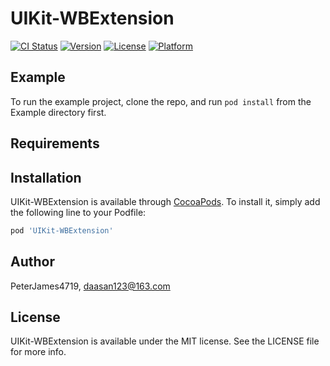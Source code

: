 # UIKit-WBExtension

[![CI Status](https://img.shields.io/travis/PeterJames4719/UIKit-WBExtension.svg?style=flat)](https://travis-ci.org/PeterJames4719/UIKit-WBExtension)
[![Version](https://img.shields.io/cocoapods/v/UIKit-WBExtension.svg?style=flat)](https://cocoapods.org/pods/UIKit-WBExtension)
[![License](https://img.shields.io/cocoapods/l/UIKit-WBExtension.svg?style=flat)](https://cocoapods.org/pods/UIKit-WBExtension)
[![Platform](https://img.shields.io/cocoapods/p/UIKit-WBExtension.svg?style=flat)](https://cocoapods.org/pods/UIKit-WBExtension)

## Example

To run the example project, clone the repo, and run `pod install` from the Example directory first.

## Requirements

## Installation

UIKit-WBExtension is available through [CocoaPods](https://cocoapods.org). To install
it, simply add the following line to your Podfile:

```ruby
pod 'UIKit-WBExtension'
```

## Author

PeterJames4719, daasan123@163.com

## License

UIKit-WBExtension is available under the MIT license. See the LICENSE file for more info.
